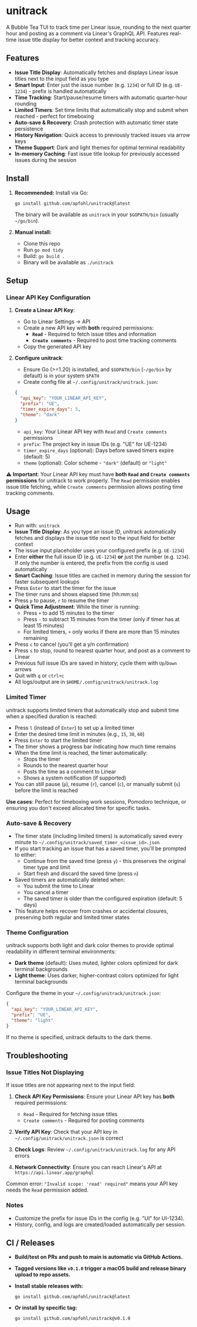 # unitrack

A Bubble Tea TUI to track time per Linear issue, rounding to the next quarter hour and posting as a comment via Linear's GraphQL API. Features real-time issue title display for better context and tracking accuracy.

## Features

- **Issue Title Display**: Automatically fetches and displays Linear issue titles next to the input field as you type
- **Smart Input**: Enter just the issue number (e.g. `1234`) or full ID (e.g. `UE-1234`) - prefix is handled automatically
- **Time Tracking**: Start/pause/resume timers with automatic quarter-hour rounding
- **Limited Timers**: Set time limits that automatically stop and submit when reached - perfect for timeboxing
- **Auto-save & Recovery**: Crash protection with automatic timer state persistence
- **History Navigation**: Quick access to previously tracked issues via arrow keys
- **Theme Support**: Dark and light themes for optimal terminal readability
- **In-memory Caching**: Fast issue title lookup for previously accessed issues during the session

## Install

1. **Recommended:** Install via Go:
   ```shell
   go install github.com/apfohl/unitrack@latest
   ```
   The binary will be available as `unitrack` in your `$GOPATH/bin` (usually `~/go/bin`).

2. **Manual install:**
   - Clone this repo
   - Run `go mod tidy`
   - Build: `go build .`
   - Binary will be available as `./unitrack`

## Setup

### Linear API Key Configuration

1. **Create a Linear API Key**:
   - Go to Linear Settings → API
   - Create a new API key with **both** required permissions:
     - **`Read`** - Required to fetch issue titles and information
     - **`Create comments`** - Required to post time tracking comments
   - Copy the generated API key

2. **Configure unitrack**:
   - Ensure Go (>=1.20) is installed, and `$GOPATH/bin` (`~/go/bin` by default) is in your system `$PATH`
   - Create config file at `~/.config/unitrack/unitrack.json`:
   ```json
   {
     "api_key": "YOUR_LINEAR_API_KEY",
     "prefix": "UE",
     "timer_expire_days": 5,
     "theme": "dark"
   }
   ```
   - `api_key`: Your Linear API key with `Read` and `Create comments` permissions
   - `prefix`: The project key in issue IDs (e.g. "UE" for UE-1234)
   - `timer_expire_days` (optional): Days before saved timers expire (default: 5)
   - `theme` (optional): Color scheme - `"dark"` (default) or `"light"`

⚠️ **Important**: Your Linear API key must have **both `Read` and `Create comments` permissions** for unitrack to work properly. The `Read` permission enables issue title fetching, while `Create comments` permission allows posting time tracking comments.

## Usage

- Run with: `unitrack`
- **Issue Title Display**: As you type an issue ID, unitrack automatically fetches and displays the issue title next to the input field for better context
- The issue input placeholder uses your configured prefix (e.g. `UE-1234`)
- Enter **either** the full issue ID (e.g. `UE-1234`) **or** just the number (e.g. `1234`). If only the number is entered, the prefix from the config is used automatically
- **Smart Caching**: Issue titles are cached in memory during the session for faster subsequent lookups
- Press `Enter` to start the timer for the issue
- The timer runs and shows elapsed time (hh:mm:ss)
- Press `p` to pause, `r` to resume the timer
- **Quick Time Adjustment**: While the timer is running:
  - Press `+` to add 15 minutes to the timer
  - Press `-` to subtract 15 minutes from the timer (only if timer has at least 15 minutes)
  - For limited timers, `+` only works if there are more than 15 minutes remaining
- Press `c` to cancel (you'll get a y/n confirmation)
- Press `s` to stop, round to nearest quarter hour, and post as a comment to Linear
- Previous full issue IDs are saved in history; cycle them with `Up`/`Down` arrows
- Quit with `q` or `ctrl+c`
- All logs/output are in `$HOME/.config/unitrack/unitrack.log`

### Limited Timer

unitrack supports limited timers that automatically stop and submit time when a specified duration is reached:

- Press `l` (instead of `Enter`) to set up a limited timer
- Enter the desired time limit in minutes (e.g., `15`, `30`, `60`)
- Press `Enter` to start the limited timer
- The timer shows a progress bar indicating how much time remains
- When the time limit is reached, the timer automatically:
  - Stops the timer
  - Rounds to the nearest quarter hour
  - Posts the time as a comment to Linear
  - Shows a system notification (if supported)
- You can still pause (`p`), resume (`r`), cancel (`c`), or manually submit (`s`) before the limit is reached

**Use cases**: Perfect for timeboxing work sessions, Pomodoro technique, or ensuring you don't exceed allocated time for specific tasks.

### Auto-save & Recovery

- The timer state (including limited timers) is automatically saved every minute to `~/.config/unitrack/saved_timer_<issue_id>.json`
- If you start tracking an issue that has a saved timer, you'll be prompted to either:
  - Continue from the saved time (press `y`) - this preserves the original timer type and limit
  - Start fresh and discard the saved time (press `n`)
- Saved timers are automatically deleted when:
  - You submit the time to Linear
  - You cancel a timer
  - The saved timer is older than the configured expiration (default: 5 days)
- This feature helps recover from crashes or accidental closures, preserving both regular and limited timer states

### Theme Configuration

unitrack supports both light and dark color themes to provide optimal readability in different terminal environments:

- **Dark theme** (default): Uses muted, lighter colors optimized for dark terminal backgrounds
- **Light theme**: Uses darker, higher-contrast colors optimized for light terminal backgrounds

Configure the theme in your `~/.config/unitrack/unitrack.json`:

```json
{
  "api_key": "YOUR_LINEAR_API_KEY",
  "prefix": "UE",
  "theme": "light"
}
```

If no theme is specified, unitrack defaults to the dark theme.

## Troubleshooting

### Issue Titles Not Displaying

If issue titles are not appearing next to the input field:

1. **Check API Key Permissions**: Ensure your Linear API key has **both** required permissions:
   - `Read` - Required for fetching issue titles
   - `Create comments` - Required for posting comments
   
2. **Verify API Key**: Check that your API key in `~/.config/unitrack/unitrack.json` is correct

3. **Check Logs**: Review `~/.config/unitrack/unitrack.log` for any API errors

4. **Network Connectivity**: Ensure you can reach Linear's API at `https://api.linear.app/graphql`

Common error: `"Invalid scope: 'read' required"` means your API key needs the `Read` permission added.

### Notes
- Customize the prefix for issue IDs in the config (e.g. "UI" for UI-1234).
- History, config, and logs are created/loaded automatically per session.

## CI / Releases

- **Build/test on PRs and push to main is automatic via GitHub Actions.**
- **Tagged versions like `v0.1.0` trigger a macOS build and release binary upload to repo assets.**
- **Install stable releases with:**

  ```shell
  go install github.com/apfohl/unitrack@latest
  ```

- **Or install by specific tag:**

  ```shell
  go install github.com/apfohl/unitrack@v0.1.0
  ```
